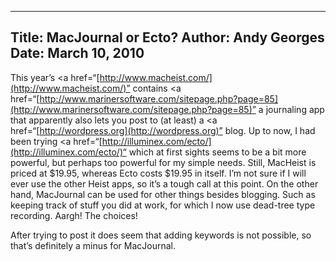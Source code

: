 -----
Title:  MacJournal or Ecto?
Author: Andy Georges
Date: March 10, 2010
----







This year’s <a
href=“[http://www.macheist.com/](http://www.macheist.com/)”
contains <a
href=“[http://www.marinersoftware.com/sitepage.php?page=85](http://www.marinersoftware.com/sitepage.php?page=85)”
a journaling app that apparently also lets you post to (at least) a <a
href=“[http://wordpress.org](http://wordpress.org)”
blog. Up to now, I had been trying <a
href=“[http://illuminex.com/ecto/](http://illuminex.com/ecto/)“
which at first sights seems to be a bit more powerful, but perhaps too
powerful for my simple needs. Still, MacHeist is priced at $19.95,
whereas Ecto costs $19.95 in itself. I’m not sure if I will ever use the
other Heist apps, so it’s a tough call at this point. On the other hand,
MacJournal can be used for other things besides blogging. Such as
keeping track of stuff you did at work, for which I now use dead-tree
type recording. Aargh! The choices!


After trying to post it does seem that adding keywords is not possible,
so that’s definitely a minus for MacJournal.
